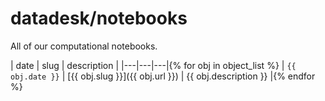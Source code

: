 # datadesk/notebooks

All of our computational notebooks.

| date  | slug | description |
|---|---|---|{% for obj in object_list %}
|  `{{ obj.date }}` | [{{ obj.slug }}]({{ obj.url }}) | {{ obj.description }} |{% endfor %}
